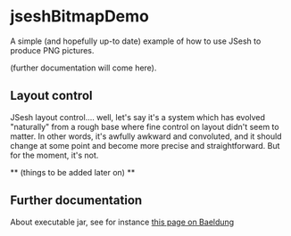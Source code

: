 # jseshBitmapDemo

A simple (and hopefully up-to date) example of how to use JSesh to produce PNG pictures.


(further documentation will come here).

## Layout control

JSesh layout control.... well, let's say it's a system which has evolved "naturally" from
a rough base where fine control on layout didn't seem to matter. In other words, it's awfully 
awkward and convoluted, and it should change at some point and become more precise and straightforward. But for the moment, it's not.

** (things to be added later on) **


## Further documentation

About executable jar, see for instance [this page on Baeldung](https://www.baeldung.com/executable-jar-with-maven)


